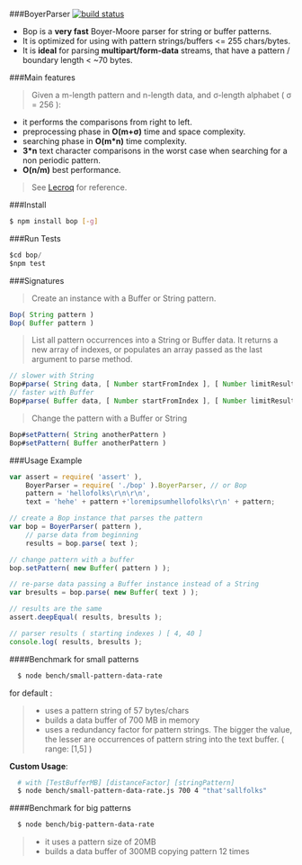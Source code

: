 ###BoyerParser 
[![build status](https://secure.travis-ci.org/rootslab/bop.png)](http://travis-ci.org/rootslab/bop)
 * Bop is a __very fast__ Boyer-Moore parser for string or buffer patterns.
 * It is optimized for using with pattern strings/buffers <= 255 chars/bytes.
 * It is __ideal__ for parsing __multipart/form-data__ streams, that have a pattern / boundary length < ~70 bytes.

###Main features

> Given a m-length pattern and n-length data, and σ-length alphabet ( σ = 256 ):

- it performs the comparisons from right to left.
- preprocessing phase in __O(m+σ)__ time and space complexity.
- searching phase in __O(m*n)__ time complexity.
- __3*n__ text character comparisons in the worst case when searching for a non periodic pattern.
- __O(n/m)__ best performance.

> See [Lecroq](http://www-igm.univ-mlv.fr/~lecroq/string/node14.html) for reference.


###Install
```bash
$ npm install bop [-g]
```
###Run Tests

```javascript
$cd bop/
$npm test
```
###Signatures

> Create an instance with a Buffer or String pattern. 

```javascript
Bop( String pattern )
Bop( Buffer pattern )
```

> List all pattern occurrences into a String or Buffer data.
> It returns a new array of indexes, or populates an array passed as the last argument to parse method.

```javascript
// slower with String
Bop#parse( String data, [ Number startFromIndex ], [ Number limitResultsTo ], [ Array array ] ) : []
// faster with Buffer
Bop#parse( Buffer data, [ Number startFromIndex ], [ Number limitResultsTo ], [ Array array ] ) : []
```

> Change the pattern with a Buffer or String

```javascript
Bop#setPattern( String anotherPattern )
Bop#setPattern( Buffer anotherPattern )
```

###Usage Example

```javascript
var assert = require( 'assert' ),
    BoyerParser = require( './bop' ).BoyerParser, // or Bop
    pattern = 'hellofolks\r\n\r\n',
    text = 'hehe' + pattern +'loremipsumhellofolks\r\n' + pattern;

// create a Bop instance that parses the pattern
var bop = BoyerParser( pattern ),
	// parse data from beginning
	results = bop.parse( text );

// change pattern with a buffer
bop.setPattern( new Buffer( pattern ) );

// re-parse data passing a Buffer instance instead of a String
var bresults = bop.parse( new Buffer( text ) );

// results are the same
assert.deepEqual( results, bresults );

// parser results ( starting indexes ) [ 4, 40 ]
console.log( results, bresults );
```

####Benchmark for small patterns

```bash
  $ node bench/small-pattern-data-rate
```
for default :

> - uses a pattern string of 57 bytes/chars
> - builds a data buffer of 700 MB in memory
> - uses a redundancy factor for pattern strings. The bigger the value, 
the lesser are occurrences of pattern string into the text buffer. ( range: [1,5] )

 **Custom Usage**:

```bash
  # with [TestBufferMB] [distanceFactor] [stringPattern]
  $ node bench/small-pattern-data-rate.js 700 4 "that'sallfolks"
```

####Benchmark for big patterns

```bash
  $ node bench/big-pattern-data-rate
```

> - it uses a pattern size of 20MB
> - builds a data buffer of 300MB copying pattern 12 times
